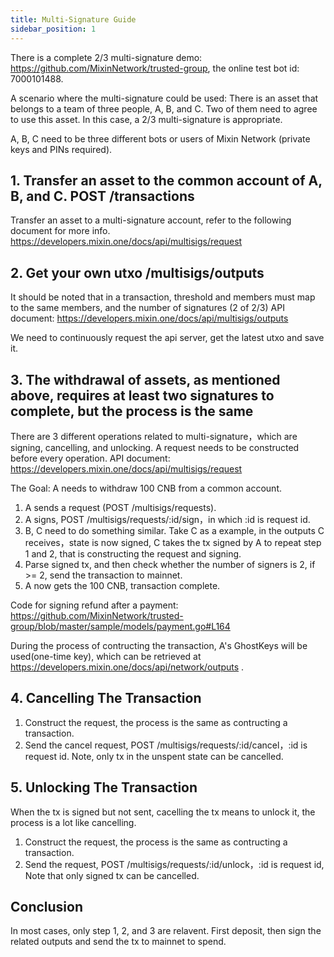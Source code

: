 ```yaml
---
title: Multi-Signature Guide
sidebar_position: 1
---
```


There is a complete 2/3 multi-signature demo: <https://github.com/MixinNetwork/trusted-group>, the online test bot id: 7000101488.

A scenario where the multi-signature could be used: There is an asset that belongs to a team of three people, A, B, and C. Two of them need to agree to use this asset. In this case, a 2/3 multi-signature is appropriate.

A, B, C need to be three different bots or users of Mixin Network (private keys and PINs required).

## 1. Transfer an asset to the common account of A, B, and C. POST /transactions

Transfer an asset to a multi-signature account, refer to the following document for more info.
<https://developers.mixin.one/docs/api/multisigs/request>

## 2. Get your own utxo /multisigs/outputs

It should be noted that in a transaction, threshold and members must map to the same members, and the number of signatures (2 of 2/3)
API document: <https://developers.mixin.one/docs/api/multisigs/outputs>

We need to continuously request the api server, get the latest utxo and save it.

## 3. The withdrawal of assets, as mentioned above, requires at least two signatures to complete, but the process is the same

There are 3 different operations related to multi-signature，which are signing, cancelling, and unlocking. A request needs to be constructed before every operation. API document: <https://developers.mixin.one/docs/api/multisigs/request>

The Goal: A needs to withdraw 100 CNB from a common account.

1. A sends a request (POST /multisigs/requests).
2. A signs, POST /multisigs/requests/:id/sign，in which :id is request id.
3. B, C need to do something similar. Take C as a example, in the outputs C receives，state is now signed, C takes the tx signed by A to repeat step 1 and 2, that is constructing the request and signing.
4. Parse signed tx, and then check whether the number of signers is 2, if >= 2, send the transaction to mainnet.
5. A now gets the 100 CNB, transaction complete.

Code for signing refund after a payment: <https://github.com/MixinNetwork/trusted-group/blob/master/sample/models/payment.go#L164>

During the process of contructing the transaction, A's GhostKeys will be used(one-time key), which can be retrieved at <https://developers.mixin.one/docs/api/network/outputs> .

## 4. Cancelling The Transaction

1. Construct the request, the process is the same as contructing a transaction.
2. Send the cancel request, POST /multisigs/requests/:id/cancel，:id is request id. Note, only tx in the unspent state can be cancelled.

## 5. Unlocking The Transaction

When the tx is signed but not sent, cacelling the tx means to unlock it, the process is a lot like cancelling.

1. Construct the request, the process is the same as contructing a transaction.
2. Send the request, POST /multisigs/requests/:id/unlock，:id is request id, Note that only signed tx can be cancelled.

## Conclusion

In most cases, only step 1, 2, and 3 are relavent. First deposit, then sign the related outputs and send the tx to mainnet to spend.

